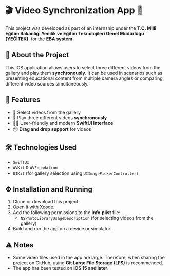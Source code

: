 # 🎬 Video Synchronization App 📱

This project was developed as part of an internship under the **T.C. Millî Eğitim Bakanlığı Yenilik ve Eğitim Teknolojileri Genel Müdürlüğü (YEĞİTEK)**, for the **EBA system**.

## 📌 About the Project

This iOS application allows users to select three different videos from the gallery and play them **synchronously**. It can be used in scenarios such as presenting educational content from multiple camera angles or comparing different video sources simultaneously.

## 🚀 Features

- 📂 Select videos from the gallery  
- 🎥 Play three different videos **synchronously**  
- 🧑‍💻 User-friendly and modern **SwiftUI interface**  
- 📦 **Drag and drop support** for videos  

## 🛠️ Technologies Used

- `SwiftUI`  
- `AVKit` & `AVFoundation`  
- `UIKit` (for gallery selection using `UIImagePickerController`)  

## ⚙️ Installation and Running

1. Clone or download this project.  
2. Open it with Xcode.  
3. Add the following permissions to the **Info.plist** file:  
   - `NSPhotoLibraryUsageDescription` (for selecting videos from the gallery)  
4. Build and run the app on a device or simulator.  

## ⚠️ Notes

- Some video files used in the app are large. Therefore, when sharing the project on GitHub, using **Git Large File Storage (LFS)** is recommended.  
- The app has been tested on **iOS 15 and later**.
 
